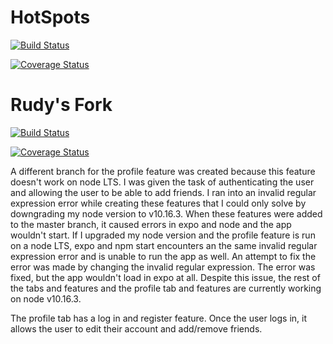# HotSpots
[![Build Status](https://travis-ci.org/ChicoState/HotSpots.svg?branch=master)](https://travis-ci.org/ChicoState/HotSpots)

[![Coverage Status](https://coveralls.io/repos/github/ChicoState/HotSpots/badge.svg?branch=master)](https://coveralls.io/github/ChicoState/HotSpots?branch=master)

# Rudy's Fork
[![Build Status](https://travis-ci.org/rlamug/HotSpots.svg?branch=master)](https://travis-ci.org/rlamug/HotSpots)

[![Coverage Status](https://coveralls.io/repos/github/rlamug/HotSpots/badge.svg?branch=master)](https://coveralls.io/github/rlamug/HotSpots?branch=master)

A different branch for the profile feature was created because this feature doesn't work on node LTS. I was given the task of authenticating the user and allowing the user to be able to add friends. I ran into an invalid regular expression error while creating these features that I could only solve by downgrading my node version to v10.16.3. When these features were added to the master branch, it caused errors in expo and node and the app wouldn't start. If I upgraded my node version and the profile feature is run on a node LTS, expo and npm start encounters an the same invalid regular expression error and is unable to run the app as well. An attempt to fix the error was made by changing the invalid regular expression. The error was fixed, but the app wouldn't load in expo at all. Despite this issue, the rest of the tabs and features and the profile tab and features are currently working on node v10.16.3. 

The profile tab has a log in and register feature. Once the user logs in, it allows the user to edit their account and add/remove friends.
